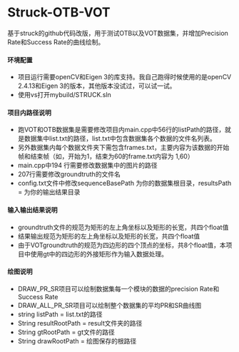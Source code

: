 # Struck-OTB-VOT
基于struck的github代码改版，用于测试OTB以及VOT数据集，并增加Precision Rate和Success Rate的曲线绘制。

#### 环境配置
* 项目运行需要openCV和Eigen 3的库支持。我自己跑得时候使用的是openCV 2.4.13和Eigen 3的版本，其他版本没试过，可以试一试。
* 使用vs打开mybuild/STRUCK.sln

#### 项目内路径说明
* 跑VOT和OTB数据集是需要修改项目内main.cpp中56行的listPath的路径，就是数据集中list.txt的路径，list.txt中包含数据集各个数据的文件名列表。
* 另外数据集内每个数据文件夹下需包含frames.txt，主要内容为该数据的开始帧和结束帧（如，开始为1，结束为60的frame.txt内容为 1,60）
* main.cpp中194 行需要修改数据集中的图片的路径
* 207行需要修改groundtruth的文件名
* config.txt文件中修改sequenceBasePath 为你的数据集根目录，resultsPath = 为你的输出结果目录

#### 输入输出结果说明
* groundtruth文件的规范为矩形的左上角坐标以及矩形的长宽，共四个float值
* 结果输出规范为矩形的左上角坐标以及矩形的长宽，共四个float值
* 由于VOTgroundtruth的规范为四边形的四个顶点的坐标，共8个float值，本项目中使用gt中的四边形的外接矩形作为输入数据处理。

#### 绘图说明
* DRAW_PR_SR项目可以绘制数据集每一个模块的数据的precision Rate和Success Rate
* DRAW_ALL_PR_SR项目可以绘制整个数据集的平均PR和SR曲线图
* string listPath = list.txt的路径
* String resultRootPath = result文件夹的路径
* String gtRootPath = gt文件的路径
* String drawRootPath = 绘图保存的根路径
